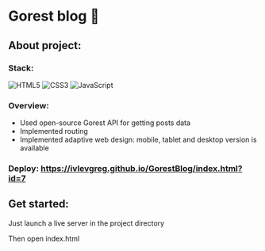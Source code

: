 # Gorest blog 🤳

## About project:
### Stack:  

![HTML5](https://img.shields.io/badge/html5-%23E34F26.svg?style=for-the-badge&logo=html5&logoColor=white)
![CSS3](https://img.shields.io/badge/css3-%231572B6.svg?style=for-the-badge&logo=css3&logoColor=white)
![JavaScript](https://img.shields.io/badge/javascript-%23323330.svg?style=for-the-badge&logo=javascript&logoColor=%23F7DF1E)

### Overview:
- Used open-source Gorest API for getting posts data
- Implemented routing 
- Implemented adaptive web design: mobile, tablet and desktop version is available

### Deploy: https://ivlevgreg.github.io/GorestBlog/index.html?id=7


## Get started:
Just launch a live server in the project directory

Then open index.html
